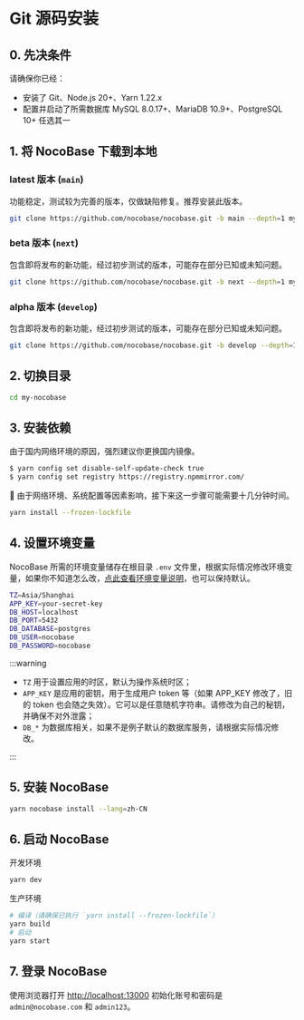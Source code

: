 # Git 源码安装

## 0. 先决条件

请确保你已经：

- 安装了 Git、Node.js 20+、Yarn 1.22.x
- 配置并启动了所需数据库 MySQL 8.0.17+、MariaDB 10.9+、PostgreSQL 10+ 任选其一

## 1. 将 NocoBase 下载到本地

### latest 版本 (`main`)

功能稳定，测试较为完善的版本，仅做缺陷修复。推荐安装此版本。

```bash
git clone https://github.com/nocobase/nocobase.git -b main --depth=1 my-nocobase
```

### beta 版本 (`next`)

包含即将发布的新功能，经过初步测试的版本，可能存在部分已知或未知问题。

```bash
git clone https://github.com/nocobase/nocobase.git -b next --depth=1 my-nocobase
```

### alpha 版本 (`develop`)

包含即将发布的新功能，经过初步测试的版本，可能存在部分已知或未知问题。

```bash
git clone https://github.com/nocobase/nocobase.git -b develop --depth=1 my-nocobase
```

## 2. 切换目录

```bash
cd my-nocobase
```

## 3. 安装依赖

由于国内网络环境的原因，强烈建议你更换国内镜像。

```bash
$ yarn config set disable-self-update-check true
$ yarn config set registry https://registry.npmmirror.com/
```

📢 由于网络环境、系统配置等因素影响，接下来这一步骤可能需要十几分钟时间。

```bash
yarn install --frozen-lockfile
```

## 4. 设置环境变量

NocoBase 所需的环境变量储存在根目录 `.env` 文件里，根据实际情况修改环境变量，如果你不知道怎么改，[点此查看环境变量说明](/api/cli/env)，也可以保持默认。

```bash
TZ=Asia/Shanghai
APP_KEY=your-secret-key
DB_HOST=localhost
DB_PORT=5432
DB_DATABASE=postgres
DB_USER=nocobase
DB_PASSWORD=nocobase
```

:::warning

- `TZ` 用于设置应用的时区，默认为操作系统时区；
- `APP_KEY` 是应用的密钥，用于生成用户 token 等（如果 APP_KEY 修改了，旧的 token 也会随之失效）。它可以是任意随机字符串。请修改为自己的秘钥，并确保不对外泄露；
- `DB_*` 为数据库相关，如果不是例子默认的数据库服务，请根据实际情况修改。

:::

## 5. 安装 NocoBase

```bash
yarn nocobase install --lang=zh-CN
```

## 6. 启动 NocoBase

开发环境

```bash
yarn dev
```

生产环境

```bash
# 编译（请确保已执行 `yarn install --frozen-lockfile`）
yarn build
# 启动
yarn start
```

## 7. 登录 NocoBase

使用浏览器打开 [http://localhost:13000](http://localhost:13000) 初始化账号和密码是 `admin@nocobase.com` 和 `admin123`。
